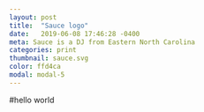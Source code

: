 ```yaml
---
layout: post
title:  "Sauce logo"
date:   2019-06-08 17:46:28 -0400
meta: Sauce is a DJ from Eastern North Carolina
categories: print
thumbnail: sauce.svg
color: ffd4ca
modal: modal-5
---
```

#hello world
